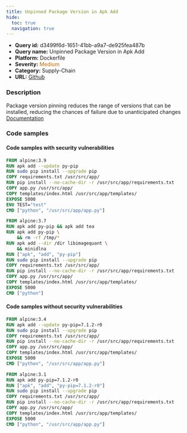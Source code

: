 ```yaml
---
title: Unpinned Package Version in Apk Add
hide:
  toc: true
  navigation: true
---
```


<style>
  .highlight .hll {
    background-color: #ff171742;
  }
  .md-content {
    max-width: 1100px;
    margin: 0 auto;
  }
</style>

-   **Query id:** d3499f6d-1651-41bb-a9a7-de925fea487b
-   **Query name:** Unpinned Package Version in Apk Add
-   **Platform:** Dockerfile
-   **Severity:** <span style="color:#C60">Medium</span>
-   **Category:** Supply-Chain
-   **URL:** [Github](https://github.com/Checkmarx/kics/tree/master/assets/queries/dockerfile/unpinned_package_version_in_apk_add)

### Description
Package version pinning reduces the range of versions that can be installed, reducing the chances of failure due to unanticipated changes<br>
[Documentation](https://docs.docker.com/develop/develop-images/dockerfile_best-practices/)

### Code samples
#### Code samples with security vulnerabilities
```dockerfile title="Postitive test num. 1 - dockerfile file" hl_lines="2 13 14 16 18"
FROM alpine:3.9
RUN apk add --update py-pip
RUN sudo pip install --upgrade pip
COPY requirements.txt /usr/src/app/
RUN pip install --no-cache-dir -r /usr/src/app/requirements.txt
COPY app.py /usr/src/app/
COPY templates/index.html /usr/src/app/templates/
EXPOSE 5000
ENV TEST="test"
CMD ["python", "/usr/src/app/app.py"]

FROM alpine:3.7
RUN apk add py-pip && apk add tea
RUN apk add py-pip \
    && rm -rf /tmp/*
RUN apk add --dir /dir libimagequant \
    && minidlna
RUN ["apk", "add", "py-pip"]
RUN sudo pip install --upgrade pip
COPY requirements.txt /usr/src/app/
RUN pip install --no-cache-dir -r /usr/src/app/requirements.txt
COPY app.py /usr/src/app/
COPY templates/index.html /usr/src/app/templates/
EXPOSE 5000
CMD ["python"]

```


#### Code samples without security vulnerabilities
```dockerfile title="Negative test num. 1 - dockerfile file"
FROM alpine:3.4
RUN apk add --update py-pip=7.1.2-r0
RUN sudo pip install --upgrade pip
COPY requirements.txt /usr/src/app/
RUN pip install --no-cache-dir -r /usr/src/app/requirements.txt
COPY app.py /usr/src/app/
COPY templates/index.html /usr/src/app/templates/
EXPOSE 5000
CMD ["python", "/usr/src/app/app.py"]

FROM alpine:3.1
RUN apk add py-pip=7.1.2-r0
RUN ["apk", "add", "py-pip=7.1.2-r0"]
RUN sudo pip install --upgrade pip
COPY requirements.txt /usr/src/app/
RUN pip install --no-cache-dir -r /usr/src/app/requirements.txt
COPY app.py /usr/src/app/
COPY templates/index.html /usr/src/app/templates/
EXPOSE 5000
CMD ["python", "/usr/src/app/app.py"]

```
